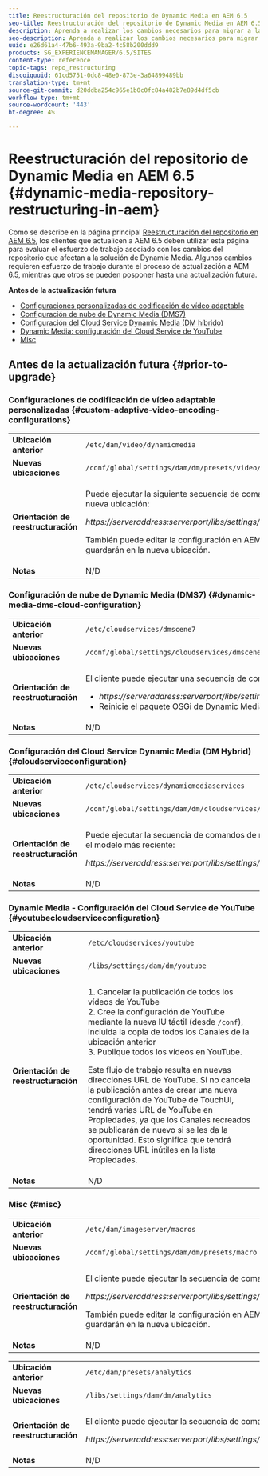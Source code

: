 ```yaml
---
title: Reestructuración del repositorio de Dynamic Media en AEM 6.5
seo-title: Reestructuración del repositorio de Dynamic Media en AEM 6.5
description: Aprenda a realizar los cambios necesarios para migrar a la nueva estructura de repositorio en AEM 6.5 para Dynamic Media.
seo-description: Aprenda a realizar los cambios necesarios para migrar a la nueva estructura de repositorio en AEM 6.5 para Dynamic Media.
uuid: e26d61a4-47b6-493a-9ba2-4c58b200ddd9
products: SG_EXPERIENCEMANAGER/6.5/SITES
content-type: reference
topic-tags: repo_restructuring
discoiquuid: 61cd5751-0dc8-48e0-873e-3a64899489bb
translation-type: tm+mt
source-git-commit: d20ddba254c965e1b0c0fc84a482b7e89d4df5cb
workflow-type: tm+mt
source-wordcount: '443'
ht-degree: 4%

---
```



# Reestructuración del repositorio de Dynamic Media en AEM 6.5 {#dynamic-media-repository-restructuring-in-aem}

Como se describe en la página principal [Reestructuración del repositorio en AEM 6.5](/help/sites-deploying/repository-restructuring.md), los clientes que actualicen a AEM 6.5 deben utilizar esta página para evaluar el esfuerzo de trabajo asociado con los cambios del repositorio que afectan a la solución de Dynamic Media. Algunos cambios requieren esfuerzo de trabajo durante el proceso de actualización a AEM 6.5, mientras que otros se pueden posponer hasta una actualización futura.

**Antes de la actualización futura**

* [Configuraciones personalizadas de codificación de vídeo adaptable](/help/sites-deploying/dynamicmedia-repository-restructuring-in-aem-6-5.md#custom-adaptive-video-encoding-configurations)
* [Configuración de nube de Dynamic Media (DMS7)](/help/sites-deploying/dynamicmedia-repository-restructuring-in-aem-6-5.md#dynamic-media-dms-cloud-configuration)
* [Configuración del Cloud Service Dynamic Media (DM híbrido)](/help/sites-deploying/dynamicmedia-repository-restructuring-in-aem-6-5.md#cloudserviceconfiguration)
* [Dynamic Media: configuración del Cloud Service de YouTube](/help/sites-deploying/dynamicmedia-repository-restructuring-in-aem-6-5.md#youtubecloudserviceconfiguration)
* [Misc](/help/sites-deploying/dynamicmedia-repository-restructuring-in-aem-6-5.md#misc)

## Antes de la actualización futura {#prior-to-upgrade}

### Configuraciones de codificación de vídeo adaptable personalizadas {#custom-adaptive-video-encoding-configurations}

<table>
 <tbody>
  <tr>
   <td><strong>Ubicación anterior</strong></td>
   <td><code>/etc/dam/video/dynamicmedia</code></td>
  </tr>
  <tr>
   <td><strong>Nuevas ubicaciones</strong></td>
   <td><code>/conf/global/settings/dam/dm/presets/video/jcr:content</code></td>
  </tr>
  <tr>
   <td><strong>Orientación de reestructuración</strong></td>
   <td><p>Puede ejecutar la siguiente secuencia de comandos de migración para migrar a la nueva ubicación:</p> <p><em>https://serveraddress:serverport/libs/settings/dam/dm/presets.migratedmcontent.json</em></p> <p>También puede editar la configuración en AEM interfaz de usuario y los cambios se guardarán en la nueva ubicación.</p> </td>
  </tr>
  <tr>
   <td><strong>Notas</strong></td>
   <td>N/D<br /> </td>
  </tr>
 </tbody>
</table>

### Configuración de nube de Dynamic Media (DMS7) {#dynamic-media-dms-cloud-configuration}

<table>
 <tbody>
  <tr>
   <td><strong>Ubicación anterior</strong></td>
   <td><code>/etc/cloudservices/dmscene7</code></td>
  </tr>
  <tr>
   <td><strong>Nuevas ubicaciones</strong></td>
   <td><code>/conf/global/settings/cloudservices/dmscene7</code></td>
  </tr>
  <tr>
   <td><strong>Orientación de reestructuración</strong></td>
   <td><p>El cliente puede ejecutar una secuencia de comandos de migración en esta ubicación:<br /> </p>
    <ul>
     <li><em>https://serveraddress:serverport/libs/settings/dam/dm/presets.migratedmcontent.json</em></li>
     <li>Reinicie el paquete OSGi de Dynamic Media.</li>
    </ul> </td>
  </tr>
  <tr>
   <td><strong>Notas</strong></td>
   <td>N/D</td>
  </tr>
 </tbody>
</table>

### Configuración del Cloud Service Dynamic Media (DM Hybrid) {#cloudserviceconfiguration}

<table>
 <tbody>
  <tr>
   <td><strong>Ubicación anterior</strong></td>
   <td><code>/etc/cloudservices/dynamicmediaservices</code></td>
  </tr>
  <tr>
   <td><strong>Nuevas ubicaciones</strong></td>
   <td><code>/conf/global/settings/dam/dm/cloudservices/dynamicmediaservices</code></td>
  </tr>
  <tr>
   <td><strong>Orientación de reestructuración</strong></td>
   <td><p>Puede ejecutar la secuencia de comandos de migración siguiente para alinearla con el modelo más reciente:</p> <p><em>https://serveraddress:serverport/libs/settings/dam/dm/presets.migratedmcontent.jso</em></p> </td>
  </tr>
  <tr>
   <td><strong>Notas</strong></td>
   <td>N/D<br /> </td>
  </tr>
 </tbody>
</table>

### Dynamic Media - Configuración del Cloud Service de YouTube {#youtubecloudserviceconfiguration}

<table>
 <tbody>
  <tr>
   <td><strong>Ubicación anterior</strong></td>
   <td><code>/etc/cloudservices/youtube</code></td>
  </tr>
  <tr>
   <td><strong>Nuevas ubicaciones</strong></td>
   <td><code>/libs/settings/dam/dm/youtube</code></td>
  </tr>
  <tr>
   <td><strong>Orientación de reestructuración</strong></td>
   <td><p>1. Cancelar la publicación de todos los vídeos de YouTube<br /> 2. Cree la configuración de YouTube mediante la nueva IU táctil (desde <code>/conf</code>), incluida la copia de todos los Canales de la ubicación anterior<br /> 3. Publique todos los vídeos en YouTube.</p> <p>Este flujo de trabajo resulta en nuevas direcciones URL de YouTube. Si no cancela la publicación antes de crear una nueva configuración de YouTube de TouchUI, tendrá varias URL de YouTube en Propiedades, ya que los Canales recreados se publicarán de nuevo si se les da la oportunidad. Esto significa que tendrá direcciones URL inútiles en la lista Propiedades.</p> </td>
  </tr>
  <tr>
   <td><strong>Notas</strong></td>
   <td>N/D<br /> </td>
  </tr>
 </tbody>
</table>

### Misc {#misc}

<table>
 <tbody>
  <tr>
   <td><strong>Ubicación anterior</strong></td>
   <td><code>/etc/dam/imageserver/macros</code></td>
  </tr>
  <tr>
   <td><strong>Nuevas ubicaciones</strong></td>
   <td><code>/conf/global/settings/dam/dm/presets/macro</code></td>
  </tr>
  <tr>
   <td><strong>Orientación de reestructuración</strong></td>
   <td><p>El cliente puede ejecutar la secuencia de comandos de migración siguiente.</p> <p><em>https://serveraddress:serverport/libs/settings/dam/dm/presets.migratedmcontent.json</em></p> <p>También puede editar la configuración en AEM interfaz de usuario y los cambios se guardarán en la nueva ubicación.</p> </td>
  </tr>
  <tr>
   <td><strong>Notas</strong></td>
   <td>N/D</td>
  </tr>
 </tbody>
</table>

<table>
 <tbody>
  <tr>
   <td><strong>Ubicación anterior</strong></td>
   <td><code>/etc/dam/presets/analytics</code></td>
  </tr>
  <tr>
   <td><strong>Nuevas ubicaciones</strong></td>
   <td><code>/libs/settings/dam/dm/analytics</code></td>
  </tr>
  <tr>
   <td><strong>Orientación de reestructuración</strong></td>
   <td><p>El cliente puede ejecutar la secuencia de comandos de migración siguiente.</p> <p><em>https://serveraddress:serverport/libs/settings/dam/dm/presets.migratedmcontent.json</em></p> </td>
  </tr>
  <tr>
   <td><strong>Notas</strong></td>
   <td>N/D</td>
  </tr>
 </tbody>
</table>

